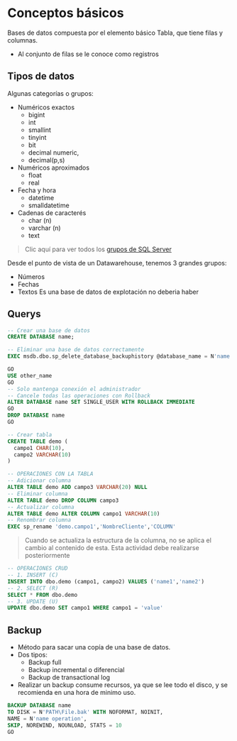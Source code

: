 # Conceptos básicos
Bases de datos compuesta por el elemento básico Tabla, 
que tiene filas y columnas.
- Al conjunto de filas se le conoce como registros

## Tipos de datos
Algunas categorías o grupos:
- Numéricos exactos
  - bigint
  - int
  - smallint
  - tinyint
  - bit
  - decimal numeric, 
  - decimal(p,s)
- Numéricos aproximados
  - float
  - real
- Fecha y hora
  - datetime
  - smalldatetime
- Cadenas de caracterés
  - char (n)
  - varchar (n)
  - text

> Clic aquí para ver todos los [grupos de SQL Server](https://learn.microsoft.com/es-es/sql/t-sql/data-types/data-types-transact-sql?view=sql-server-ver16)

Desde el punto de vista de un Datawarehouse, tenemos 3 grandes grupos:
  - Números
  - Fechas
  - Textos
Es una base de datos de explotación no deberia haber 

## Querys
```SQL
-- Crear una base de datos
CREATE DATABASE name;
```

```SQL
-- Eliminar una base de datos correctamente
EXEC msdb.dbo.sp_delete_database_backuphistory @database_name = N'name'

GO
USE other_name
GO
-- Solo mantenga conexión el administrador
-- Cancele todas las operaciones con Rollback
ALTER DATABASE name SET SINGLE_USER WITH ROLLBACK IMMEDIATE 
GO
DROP DATABASE name
GO
```

```SQL
-- Crear tabla
CREATE TABLE demo (
  campo1 CHAR(10),
  campo2 VARCHAR(10)
)
```

```SQL
-- OPERACIONES CON LA TABLA
-- Adicionar columna
ALTER TABLE demo ADD campo3 VARCHAR(20) NULL
-- Eliminar columna
ALTER TABLE demo DROP COLUMN campo3
-- Actualizar columna
ALTER TABLE demo ALTER COLUMN campo1 VARCHAR(10)
-- Renombrar columna
EXEC sp_rename 'demo.campo1','NombreCliente','COLUMN'
```

> Cuando se actualiza la estructura de la columna, no se aplica el cambio al contenido de esta. Esta actividad debe realizarse posteriormente

```SQL
-- OPERACIONES CRUD
-- 1. INSERT (C)
INSERT INTO dbo.demo (campo1, campo2) VALUES ('name1','name2')
-- 2. SELECT (R)
SELECT * FROM dbo.demo
-- 3. UPDATE (U) 
UPDATE dbo.demo SET campo1 WHERE campo1 = 'value'
```

## Backup
- Método para sacar una copía de una base de datos.  
- Dos tipos:
  - Backup full
  - Backup incremental o diferencial
  - Backup de transactional log
- Realizar un backup consume recursos, ya que se lee todo el disco, y se recomienda en una hora de minimo uso.

```SQL
BACKUP DATABASE name
TO DISK = N'PATH\File.bak' WITH NOFORMAT, NOINIT, 
NAME = N'name operation',
SKIP, NOREWIND, NOUNLOAD, STATS = 10
GO
```